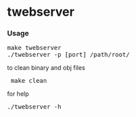 # twebserver

### Usage
<pre>make twebserver
./twebserver -p [port] /path/root/ </pre>
to clean binary and obj files
<pre> make clean </pre>
for help
<pre>./twebserver -h</pre>
